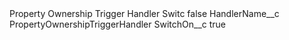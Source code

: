 <?xml version="1.0" encoding="UTF-8"?>
<CustomMetadata xmlns="http://soap.sforce.com/2006/04/metadata" xmlns:xsi="http://www.w3.org/2001/XMLSchema-instance" xmlns:xsd="http://www.w3.org/2001/XMLSchema">
    <label>Property Ownership Trigger Handler Switc</label>
    <protected>false</protected>
    <values>
        <field>HandlerName__c</field>
        <value xsi:type="xsd:string">PropertyOwnershipTriggerHandler</value>
    </values>
    <values>
        <field>SwitchOn__c</field>
        <value xsi:type="xsd:boolean">true</value>
    </values>
</CustomMetadata>
